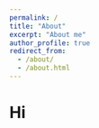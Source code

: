 ```yaml
---
permalink: /
title: "About"
excerpt: "About me"
author_profile: true
redirect_from: 
  - /about/
  - /about.html
---
```


Hi
======

